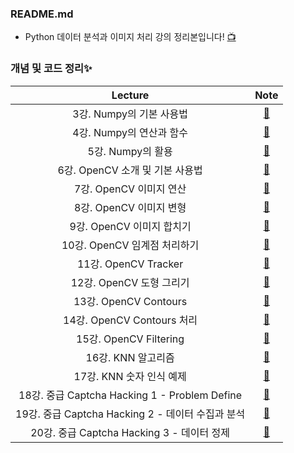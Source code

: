 ### README.md
- Python 데이터 분석과 이미지 처리 강의 정리본입니다! [📺](https://www.youtube.com/watch?v=V8Lpf3WCZ4g&list=PLRx0vPvlEmdBx9X5xSgcEk4CEbzEiws8C&index=1)
  
 ### 개념 및 코드 정리✨
|__Lecture__|__Note__|
|:---:|:---:|
|3강. Numpy의 기본 사용법|[📝](https://blog.naver.com/ljwon77_/222229470649)|
|4강. Numpy의 연산과 함수|[📝](https://blog.naver.com/ljwon77_/222230815032)|
|5강. Numpy의 활용|[📝](https://blog.naver.com/ljwon77_/222231982876)|
|6강. OpenCV 소개 및 기본 사용법|[📝](https://blog.naver.com/ljwon77_/222232062051)|
|7강. OpenCV 이미지 연산|[📝](https://blog.naver.com/ljwon77_/222232085435)|
|8강. OpenCV 이미지 변형|[📝](https://blog.naver.com/ljwon77_/222232144415)|
|9강. OpenCV 이미지 합치기|[📝](https://blog.naver.com/ljwon77_/222234564238)|
|10강. OpenCV 임계점 처리하기|[📝](https://blog.naver.com/ljwon77_/222234592126)|
|11강. OpenCV Tracker|[📝](https://blog.naver.com/ljwon77_/222235036980)|
|12강. OpenCV 도형 그리기|[📝](https://blog.naver.com/ljwon77_/222236151965)|
|13강. OpenCV Contours|[📝](https://blog.naver.com/ljwon77_/222238244344)|
|14강. OpenCV Contours 처리|[📝](https://blog.naver.com/ljwon77_/222239627239)|
|15강. OpenCV Filtering|[📝](https://blog.naver.com/ljwon77_/222240390059)|
|16강. KNN 알고리즘|[📝](https://blog.naver.com/ljwon77_/222241200361)|
|17강. KNN 숫자 인식 예제|[📝](https://blog.naver.com/ljwon77_/222242044012)|
|18강. 중급 Captcha Hacking 1 - Problem Define|[📝](https://blog.naver.com/ljwon77_/222243095483)|
|19강. 중급 Captcha Hacking 2 - 데이터 수집과 분석|[📝](https://blog.naver.com/ljwon77_/222244280374)|
|20강. 중급 Captcha Hacking 3 - 데이터 정제|[📝](https://blog.naver.com/ljwon77_/222244480890)|
